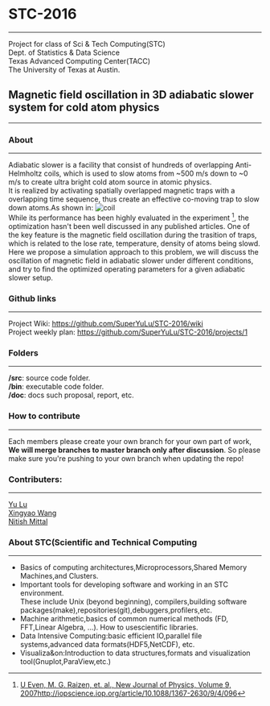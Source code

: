 # STC-2016

***
Project for class of Sci &amp; Tech Computing(STC)  
Dept. of Statistics & Data Science  
Texas Advanced Computing Center(TACC)  
The University of Texas at Austin.  

## Magnetic field oscillation in 3D adiabatic slower system for cold atom physics
***
### About

---
Adiabatic slower is a facility that consist of hundreds of overlapping Anti-Helmholtz coils, which is used to slow atoms from ~500 m/s down to ~0 m/s to create ultra bright cold atom source in atomic physics.  
It is realized by activating spatially overlapped magnetic traps with a overlapping time sequence, thus create an effective co-moving trap to slow down atoms.As shown in: 
![coil](https://github.com/SuperYuLu/STC-2016/tree/master/img/AntiHelmhotzSym.png)  
While its performance has been highly evaluated in the experiment [^1], the optimization hasn't been well discussed in any published articles. One of the key feature is the magnetic field oscillation during the trasition of traps, which is related to the lose rate, temperature, density of atoms being slowd.  
Here we propose a simulation approach to this problem, we will discuss the oscillation of magnetic field in adiabatic slower under different conditions, and try to find the optimized operating parameters for a given adiabatic slower setup.  

### Github links

---
Project Wiki: <https://github.com/SuperYuLu/STC-2016/wiki>  
Project weekly plan: <https://github.com/SuperYuLu/STC-2016/projects/1>

### Folders

---
**/src**: source code folder.  
**/bin**: executable code folder.  
**/doc**: docs such proposal, report, etc.  


### How to contribute

---
Each members please create your own branch for your own part of work,   **We will merge branches to master branch only after discussion**. So please make sure you're pushing to your own branch when updating the repo!

### Contributers:

---
[Yu Lu](https://github.com/SuperYuLu)  
[Xingyao Wang](https://github.com/xingyaowang)  
[Nitish Mittal](https://github.com/niimits)  


### About STC(Scientific and Technical Computing

---
* Basics of computing architectures,Microprocessors,Shared Memory Machines,and Clusters. 
* Important tools for developing software and working in an STC environment.  
These include Unix (beyond beginning), compilers,building software packages(make),repositories(git),debuggers,profilers,etc. 
* Machine arithmetic,basics of common numerical methods (FD, FFT,Linear Algebra, ...). How to usescientific libraries. 
* Data Intensive Computing:basic efficient IO,parallel file systems,advanced data formats(HDF5,NetCDF), etc.
* Visualiza&on:Introduction to data structures,formats and visualization tool(Gnuplot,ParaView,etc.)

[^1]: [U Even, M. G. Raizen, et. al., New Journal of Physics, Volume 9, 2007](http://iopscience.iop.org/article/10.1088/1367-2630/9/4/096)http://iopscience.iop.org/article/10.1088/1367-2630/9/4/096
